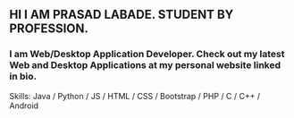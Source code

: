 ## HI I AM PRASAD LABADE. STUDENT BY PROFESSION.


### I am  Web/Desktop Application Developer. Check out my latest Web and Desktop Applications at my personal website linked in bio. 

Skills: Java / Python / JS / HTML / CSS / Bootstrap / PHP / C / C++ / Android



